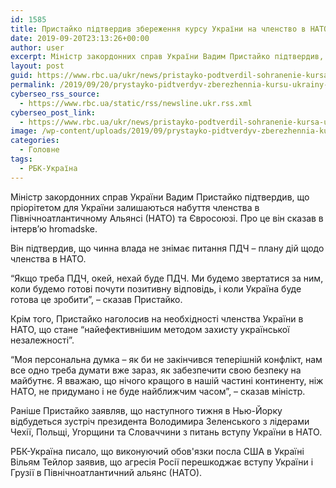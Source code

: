 ```yaml
---
id: 1585
title: Пристайко підтвердив збереження курсу України на членство в НАТО
date: 2019-09-20T23:13:26+00:00
author: user
excerpt: Міністр закордонних справ України Вадим Пристайко підтвердив, що пріорітетом для України залишаються набуття членства в Північноатлантичному Альянсі (НАТО) та Євросоюзі. Про...
layout: post
guid: https://www.rbc.ua/ukr/news/pristayko-podtverdil-sohranenie-kursa-ukrainy-1569018372.html
permalink: /2019/09/20/prystayko-pidtverdyv-zberezhennia-kursu-ukrainy-na-chlenstvo-v-nato/
cyberseo_rss_source:
  - https://www.rbc.ua/static/rss/newsline.ukr.rss.xml
cyberseo_post_link:
  - https://www.rbc.ua/ukr/news/pristayko-podtverdil-sohranenie-kursa-ukrainy-1569018372.html
image: /wp-content/uploads/2019/09/prystayko-pidtverdyv-zberezhennia-kursu-ukrainy-na-chlenstvo-v-nato.jpg
categories:
  - Головне
tags:
  - РБК-Україна
---
```

Міністр закордонних справ України Вадим Пристайко підтвердив, що пріорітетом для України залишаються набуття членства в Північноатлантичному Альянсі (НАТО) та Євросоюзі. Про це він сказав в інтерв’ю hromadske.

Він підтвердив, що чинна влада не знімає питання ПДЧ &#8211; плану дій щодо членства в НАТО.

&#8220;Якщо треба ПДЧ, окей, нехай буде ПДЧ. Ми будемо звертатися за ним, коли будемо готові почути позитивну відповідь, і коли Україна буде готова це зробити&#8221;, &#8211; сказав Пристайко.

Крім того, Пристайко наголосив на необхідності членства України в НАТО, що стане &#8220;найефективнішим методом захисту української незалежності&#8221;.

&#8220;Моя персональна думка &#8211; як би не закінчився теперішній конфлікт, нам все одно треба думати вже зараз, як забезпечити свою безпеку на майбутнє. Я вважаю, що нічого кращого в нашій частині континенту, ніж НАТО, не придумано і не буде найближчим часом&#8221;, &#8211; сказав міністр.

Раніше Пристайко заявляв, що наступного тижня в Нью-Йорку відбудеться зустріч президента Володимира Зеленського з лідерами Чехії, Польщі, Угорщини та Словаччини з питань вступу України в НАТО. 

РБК-Україна писало, що виконуючий обов'язки посла США в Україні Вільям Тейлор заявив, що агресія Росії перешкоджає вступу України і Грузії в Північноатлантичний альянс (НАТО).